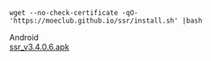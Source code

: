 ```
wget --no-check-certificate -qO- 'https://moeclub.github.io/ssr/install.sh' |bash 
```

Android         
[ssr_v3.4.0.6.apk](https://moeclub.github.io/ssr/ssr_v3.4.0.6.apk)


